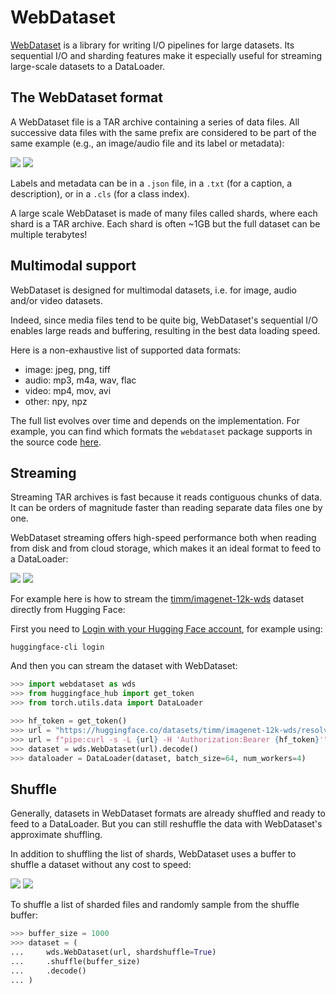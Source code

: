 # WebDataset

[WebDataset](https://github.com/webdataset/webdataset) is a library for writing I/O pipelines for large datasets.
Its sequential I/O and sharding features make it especially useful for streaming large-scale datasets to a DataLoader.

## The WebDataset format

A WebDataset file is a TAR archive containing a series of data files.
All successive data files with the same prefix are considered to be part of the same example (e.g., an image/audio file and its label or metadata):

<div class="flex justify-center">
<img class="block dark:hidden" src="https://huggingface.co/datasets/huggingface/documentation-images/resolve/main/hub/datasets-webdataset-format.png"/>
<img class="hidden dark:block" src="https://huggingface.co/datasets/huggingface/documentation-images/resolve/main/hub/datasets-webdataset-format-dark.png"/>
</div>

Labels and metadata can be in a `.json` file, in a `.txt` (for a caption, a description), or in a `.cls` (for a class index).

A large scale WebDataset is made of many files called shards, where each shard is a TAR archive.
Each shard is often ~1GB but the full dataset can be multiple terabytes!

## Multimodal support

WebDataset is designed for multimodal datasets, i.e. for image, audio and/or video datasets.

Indeed, since media files tend to be quite big, WebDataset's sequential I/O enables large reads and buffering, resulting in the best data loading speed.

Here is a non-exhaustive list of supported data formats:

- image: jpeg, png, tiff
- audio: mp3, m4a, wav, flac
- video: mp4, mov, avi
- other: npy, npz

The full list evolves over time and depends on the implementation. For example, you can find which formats the `webdataset` package supports in the source code [here](https://github.com/webdataset/webdataset/blob/main/webdataset/autodecode.py).

## Streaming

Streaming TAR archives is fast because it reads contiguous chunks of data.
It can be orders of magnitude faster than reading separate data files one by one.

WebDataset streaming offers high-speed performance both when reading from disk and from cloud storage, which makes it an ideal format to feed to a DataLoader:

<div class="flex justify-center">
<img class="block dark:hidden" src="https://huggingface.co/datasets/huggingface/documentation-images/resolve/main/hub/datasets-webdataset-stream.png"/>
<img class="hidden dark:block" src="https://huggingface.co/datasets/huggingface/documentation-images/resolve/main/hub/datasets-webdataset-stream-dark.png"/>
</div>

For example here is how to stream the [timm/imagenet-12k-wds](https://huggingface.co/datasets/timm/imagenet-12k-wds) dataset directly from Hugging Face:

First you need to [Login with your Hugging Face account](/docs/huggingface_hub/quick-start#login), for example using:

```
huggingface-cli login
```

And then you can stream the dataset with WebDataset:

```python
>>> import webdataset as wds
>>> from huggingface_hub import get_token
>>> from torch.utils.data import DataLoader

>>> hf_token = get_token()
>>> url = "https://huggingface.co/datasets/timm/imagenet-12k-wds/resolve/main/imagenet12k-train-{{0000..1023}}.tar"
>>> url = f"pipe:curl -s -L {url} -H 'Authorization:Bearer {hf_token}'"
>>> dataset = wds.WebDataset(url).decode()
>>> dataloader = DataLoader(dataset, batch_size=64, num_workers=4)
```

## Shuffle

Generally, datasets in WebDataset formats are already shuffled and ready to feed to a DataLoader.
But you can still reshuffle the data with WebDataset's approximate shuffling.

In addition to shuffling the list of shards, WebDataset uses a buffer to shuffle a dataset without any cost to speed:

<div class="flex justify-center">
<img class="block dark:hidden" src="https://huggingface.co/datasets/huggingface/documentation-images/resolve/main/hub/datasets-webdataset-shuffle.png"/>
<img class="hidden dark:block" src="https://huggingface.co/datasets/huggingface/documentation-images/resolve/main/hub/datasets-webdataset-shuffle-dark.png"/>
</div>

To shuffle a list of sharded files and randomly sample from the shuffle buffer:

```python
>>> buffer_size = 1000
>>> dataset = (
...     wds.WebDataset(url, shardshuffle=True)
...     .shuffle(buffer_size)
...     .decode()
... )
```
